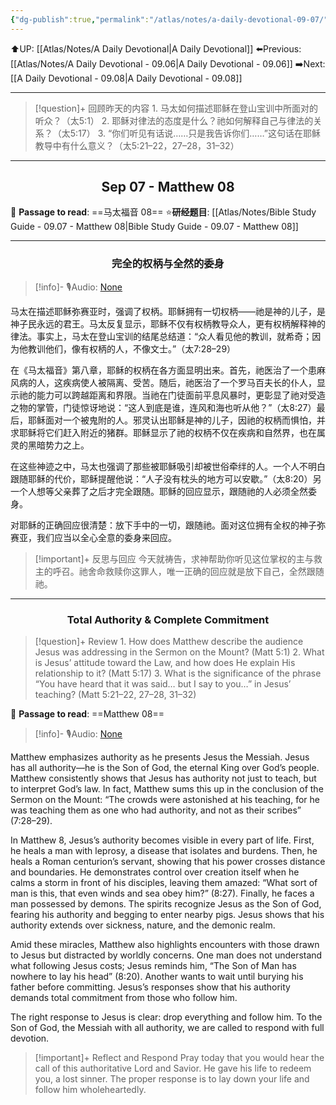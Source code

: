 ```yaml
---
{"dg-publish":true,"permalink":"/atlas/notes/a-daily-devotional-09-07/"}
---
```


 ⬆️UP: [[Atlas/Notes/A Daily Devotional\|A Daily Devotional]]
⬅️Previous: [[Atlas/Notes/A Daily Devotional - 09.06\|A Daily Devotional - 09.06]]
➡️Next: [[A Daily Devotional - 09.08\|A Daily Devotional - 09.08]]

---

> [!question]+ 回顾昨天的内容
> 1.⁠ ⁠马太如何描述耶稣在登山宝训中所面对的听众？（太5:1）
2.⁠ ⁠耶稣对律法的态度是什么？祂如何解释自己与律法的关系？（太5:17）
3.⁠ ⁠“你们听见有话说……只是我告诉你们……”这句话在耶稣教导中有什么意义？（太5:21–22，27–28，31–32）

---
## <center>Sep 07 - Matthew 08</center>

📖 **Passage to read**: ==马太福音 08==
⭐**研经题目**: [[Atlas/Notes/Bible Study Guide - 09.07 - Matthew 08\|Bible Study Guide - 09.07 - Matthew 08]]

---
### <center>完全的权柄与全然的委身</center>

> [!info]- 🎙️Audio: [None]()

马太在描述耶稣弥赛亚时，强调了权柄。耶稣拥有一切权柄——祂是神的儿子，是神子民永远的君王。马太反复显示，耶稣不仅有权柄教导众人，更有权柄解释神的律法。事实上，马太在登山宝训的结尾总结道：“众人看见他的教训，就希奇；因为他教训他们，像有权柄的人，不像文士。”（太7:28–29）

在《马太福音》第八章，耶稣的权柄在各方面显明出来。首先，祂医治了一个患麻风病的人，这疾病使人被隔离、受苦。随后，祂医治了一个罗马百夫长的仆人，显示祂的能力可以跨越距离和界限。当祂在门徒面前平息风暴时，更彰显了祂对受造之物的掌管，门徒惊讶地说：“这人到底是谁，连风和海也听从他？”（太8:27）最后，耶稣面对一个被鬼附的人。邪灵认出耶稣是神的儿子，因祂的权柄而惧怕，并求耶稣将它们赶入附近的猪群。耶稣显示了祂的权柄不仅在疾病和自然界，也在属灵的黑暗势力之上。

在这些神迹之中，马太也强调了那些被耶稣吸引却被世俗牵绊的人。一个人不明白跟随耶稣的代价，耶稣提醒他说：“人子没有枕头的地方可以安歇。”（太8:20）另一个人想等父亲葬了之后才完全跟随。耶稣的回应显示，跟随祂的人必须全然委身。

对耶稣的正确回应很清楚：放下手中的一切，跟随祂。面对这位拥有全权的神子弥赛亚，我们应当以全心全意的委身来回应。

> [!important]+ 反思与回应
今天就祷告，求神帮助你听见这位掌权的主与救主的呼召。祂舍命救赎你这罪人，唯一正确的回应就是放下自己，全然跟随祂。


---
### <center>Total Authority & Complete Commitment</center>

> [!question]+ Review
> 1.⁠ ⁠How does Matthew describe the audience Jesus was addressing in the Sermon on the Mount? (Matt 5:1)
2.⁠ ⁠What is Jesus’ attitude toward the Law, and how does He explain His relationship to it? (Matt 5:17)
3.⁠ ⁠What is the significance of the phrase “You have heard that it was said… but I say to you…” in Jesus’ teaching? (Matt 5:21–22, 27–28, 31–32)

📖 **Passage to read**: ==Matthew 08==

> [!info]- 🎙️Audio: [None]()  


Matthew emphasizes authority as he presents Jesus the Messiah. Jesus has all authority—he is the Son of God, the eternal King over God’s people. Matthew consistently shows that Jesus has authority not just to teach, but to interpret God’s law. In fact, Matthew sums this up in the conclusion of the Sermon on the Mount: “The crowds were astonished at his teaching, for he was teaching them as one who had authority, and not as their scribes” (7:28–29).

In Matthew 8, Jesus’s authority becomes visible in every part of life. First, he heals a man with leprosy, a disease that isolates and burdens. Then, he heals a Roman centurion’s servant, showing that his power crosses distance and boundaries. He demonstrates control over creation itself when he calms a storm in front of his disciples, leaving them amazed: “What sort of man is this, that even winds and sea obey him?” (8:27). Finally, he faces a man possessed by demons. The spirits recognize Jesus as the Son of God, fearing his authority and begging to enter nearby pigs. Jesus shows that his authority extends over sickness, nature, and the demonic realm.

Amid these miracles, Matthew also highlights encounters with those drawn to Jesus but distracted by worldly concerns. One man does not understand what following Jesus costs; Jesus reminds him, “The Son of Man has nowhere to lay his head” (8:20). Another wants to wait until burying his father before committing. Jesus’s responses show that his authority demands total commitment from those who follow him.

The right response to Jesus is clear: drop everything and follow him. To the Son of God, the Messiah with all authority, we are called to respond with full devotion.

> [!important]+ Reflect and Respond
Pray today that you would hear the call of this authoritative Lord and Savior. He gave his life to redeem you, a lost sinner. The proper response is to lay down your life and follow him wholeheartedly.
